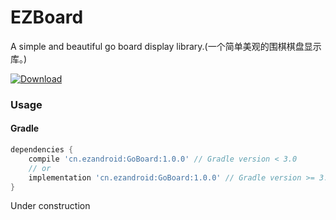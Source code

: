 # EZBoard

A simple and beautiful go board display library.(一个简单美观的围棋棋盘显示库。)

[ ![Download](https://api.bintray.com/packages/uestccokey/maven/GoBoard/images/download.svg) ](https://bintray.com/uestccokey/maven/GoBoard/_latestVersion)

### Usage

#### Gradle
``` gradle
dependencies {
    compile 'cn.ezandroid:GoBoard:1.0.0' // Gradle version < 3.0
    // or
    implementation 'cn.ezandroid:GoBoard:1.0.0' // Gradle version >= 3.0
}
```

Under construction